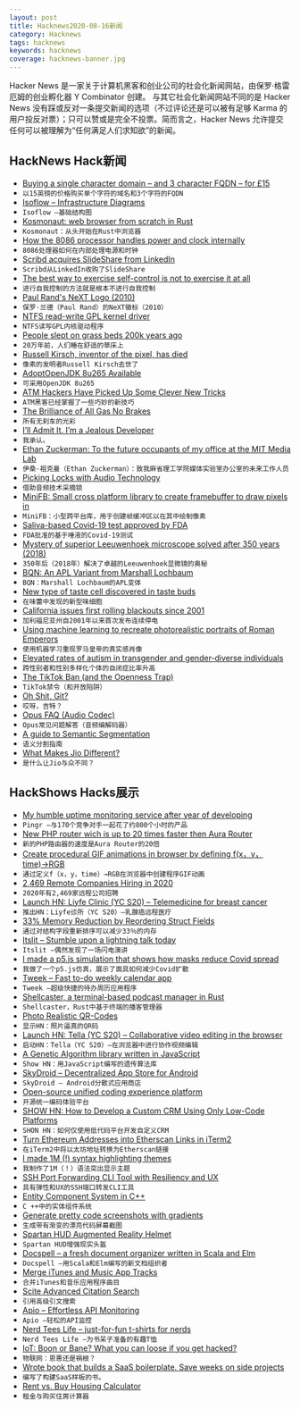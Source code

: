 ```yaml
---
layout: post
title: Hacknews2020-08-16新闻
category: Hacknews
tags: hacknews
keywords: hacknews
coverage: hacknews-banner.jpg
---
```


Hacker News 是一家关于计算机黑客和创业公司的社会化新闻网站，由保罗·格雷厄姆的创业孵化器 Y Combinator 创建。
与其它社会化新闻网站不同的是 Hacker News 没有踩或反对一条提交新闻的选项（不过评论还是可以被有足够 Karma 的用户投反对票）；只可以赞或是完全不投票。简而言之，Hacker News 允许提交任何可以被理解为“任何满足人们求知欲”的新闻。

## HackNews Hack新闻


- [Buying a single character domain – and 3 character FQDN – for £15](https://shkspr.mobi/blog/2020/08/buying-a-single-character-domain-and-3-character-fqdn-for-15/)
- `以15英镑的价格购买单个字符的域名和3个字符的FQDN`
- [Isoflow – Infrastructure Diagrams](https://isoflow.io/)
- `Isoflow –基础结构图`
- [Kosmonaut: web browser from scratch in Rust](https://github.com/twilco/kosmonaut)
- `Kosmonaut：从头开始在Rust中浏览器`
- [How the 8086 processor handles power and clock internally](http://www.righto.com/2020/08/how-8086-processor-handles-power-and.html)
- `8086处理器如何在内部处理电源和时钟`
- [Scribd acquires SlideShare from LinkedIn](https://techcrunch.com/2020/08/11/scribd-acquires-slideshare/)
- `Scribd从LinkedIn收购了SlideShare`
- [The best way to exercise self-control is not to exercise it at all](https://psyche.co/ideas/the-best-way-to-exercise-self-control-is-not-to-exercise-it-at-all)
- `进行自我控制的方法就是根本不进行自我控制`
- [Paul Rand's NeXT Logo (2010)](https://www.logodesignlove.com/next-logo-paul-rand)
- `保罗·兰德（Paul Rand）的NeXT徽标（2010）`
- [NTFS read-write GPL kernel driver](https://lore.kernel.org/lkml/2911ac5cd20b46e397be506268718d74@paragon-software.com/)
- `NTFS读写GPL内核驱动程序`
- [People slept on grass beds 200k years ago](https://arstechnica.com/science/2020/08/people-slept-on-comfy-grass-beds-200000-years-ago/)
- `20万年前，人们睡在舒适的草床上`
- [Russell Kirsch, inventor of the pixel, has died](https://petapixel.com/2020/08/13/russell-kirsch-inventor-of-the-pixel-passed-away-this-week/)
- `像素的发明者Russell Kirsch去世了`
- [AdoptOpenJDK 8u265 Available](https://blog.adoptopenjdk.net/2020/07/adoptopenjdk-8u265-available/)
- `可采用OpenJDK 8u265`
- [ATM Hackers Have Picked Up Some Clever New Tricks](https://www.wired.com/story/atm-hackers-jackpotting-remote-malware/)
- `ATM黑客已经掌握了一些巧妙的新技巧`
- [The Brilliance of All Gas No Brakes](https://bigtechnology.substack.com/p/the-brilliance-of-all-gas-no-brakes)
- `所有无刹车的光彩`
- [I’ll Admit It. I’m a Jealous Developer](https://medium.com/@dangoslen/ill-admit-it-i-m-a-jealous-developer-4c526f0e0abb)
- `我承认。`
- [Ethan Zuckerman: To the future occupants of my office at the MIT Media Lab](http://www.ethanzuckerman.com/blog/2020/08/15/to-the-future-occupants-of-my-office-at-the-mit-media-lab/)
- `伊桑·祖克曼（Ethan Zuckerman）：致我麻省理工学院媒体实验室办公室的未来工作人员`
- [Picking Locks with Audio Technology](https://cacm.acm.org/news/246744-picking-locks-with-audio-technology/fulltext)
- `借助音频技术采摘锁`
- [MiniFB: Small cross platform library to create framebuffer to draw pixels in](https://github.com/emoon/minifb#minifb)
- `MiniFB：小型跨平台库，用于创建帧缓冲区以在其中绘制像素`
- [Saliva-based Covid-19 test approved by FDA](https://news.yale.edu/2020/08/15/yales-rapid-covid-19-saliva-test-receives-fda-emergency-use-authorization)
- `FDA批准的基于唾液的Covid-19测试`
- [Mystery of superior Leeuwenhoek microscope solved after 350 years (2018)](https://phys.org/news/2018-03-mystery-superior-leeuwenhoek-microscope-years.html)
- `350年后（2018年）解决了卓越的Leeuwenhoek显微镜的奥秘`
- [BQN: An APL Variant from Marshall Lochbaum](https://mlochbaum.github.io/BQN/)
- `BQN：Marshall Lochbaum的APL变体`
- [New type of taste cell discovered in taste buds](https://neurosciencenews.com/taste-cells-16830/)
- `在味蕾中发现的新型味细胞`
- [California issues first rolling blackouts since 2001](https://www.npr.org/2020/08/15/902781690/california-issues-first-rolling-blackouts-since-2001-as-heat-wave-bakes-western-)
- `加利福尼亚州自2001年以来首次发布连续停电`
- [Using machine learning to recreate photorealistic portraits of Roman Emperors](https://voshart.com/ROMAN-EMPEROR-PROJECT)
- `使用机器学习重现罗马皇帝的真实感肖像`
- [Elevated rates of autism in transgender and gender-diverse individuals](https://www.nature.com/articles/s41467-020-17794-1)
- `跨性别者和性别多样化个体的自闭症比率升高`
- [The TikTok Ban (and the Openness Trap)](https://unintendedconsequenc.es/tiktok-ban-openness-trap/)
- `TikTok禁令（和开放陷阱）`
- [Oh Shit, Git?](https://ohshitgit.com/)
- `哎呀，吉特？`
- [Opus FAQ (Audio Codec)](https://wiki.xiph.org/index.php?title=OpusFAQ)
- `Opus常见问题解答（音频编解码器）`
- [A guide to Semantic Segmentation](https://nanonets.com/blog/semantic-image-segmentation-2020/)
- `语义分割指南`
- [What Makes Jio Different?](https://simplanations.substack.com/p/9-what-makes-jio-different)
- `是什么让Jio与众不同？`


## HackShows Hacks展示

- [ My humble uptime monitoring service after year of developing](https://pingr.io)
- `Pingr –与170个竞争对手一起花了约800个小时的产品`
- [ New PHP router wich is up to 20 times faster then Aura Router](https://github.com/alexdodonov/mezon-router/blob/master/doc/router-aura.md)
- `新的PHP路由器的速度是Aura Router的20倍`
- [ Create procedural GIF animations in browser by defining f(x，y，time)→RGB](https://fofpx.com)
- `通过定义f（x，y，time）→RGB在浏览器中创建程序GIF动画`
- [ 2,469 Remote Companies Hiring in 2020](https://remotehub.io/)
- `2020年有2,469家远程公司招聘`
- [Launch HN: Liyfe Clinic (YC S20) – Telemedicine for breast cancer](item?id=24143569)
- `推出HN：Liyfe诊所（YC S20）–乳腺癌远程医疗`
- [ 33% Memory Reduction by Reordering Struct Fields](https://qvault.io/2020/08/07/saving-a-third-of-our-memory-by-re-ordering-go-struct-fields)
- `通过对结构字段重新排序可以减少33％的内存`
- [ Itslit – Stumble upon a lightning talk today](https://github.com/vinayak-mehta/itslit)
- `Itslit –偶然发现了一场闪电演讲`
- [ I made a p5.js simulation that shows how masks reduce Covid spread](http://JustWearIt.fyi)
- `我做了一个p5.js仿真，展示了面具如何减少Covid扩散`
- [ Tweek – Fast to-do weekly calendar app](https://tweek.so)
- `Tweek –超级快捷的待办周历应用程序`
- [ Shellcaster, a terminal-based podcast manager in Rust](https://github.com/jeff-hughes/shellcaster)
- `Shellcaster，Rust中基于终端的播客管理器`
- [ Photo Realistic QR-Codes](https://www.QRpicture.com)
- `显示HN：照片逼真的QR码`
- [Launch HN: Tella (YC S20) – Collaborative video editing in the browser](item?id=24158509)
- `启动HN：Tella（YC S20）–在浏览器中进行协作视频编辑`
- [ A Genetic Algorithm library written in JavaScript](https://github.com/lodenrogue/genetic-algorithm-js)
- `Show HN：用JavaScript编写的遗传算法库`
- [ SkyDroid – Decentralized App Store for Android](https://github.com/redsolver/skydroid)
- `SkyDroid – Android分散式应用商店`
- [ Open-source unified coding experience platform](https://www.reddit.com/r/Python/comments/i9g0oo/made_a_platform_for_people_to_learn_code_practice/)
- `开源统一编码体验平台`
- [SHOW HN: How to Develop a Custom CRM Using Only Low-Code Platforms](https://medium.com/@sebscholl/hot-to-develop-a-custom-crm-using-only-low-code-platforms-67da41bbe9b1)
- `SHON HN：如何仅使用低代码平台开发自定义CRM`
- [ Turn Ethereum Addresses into Etherscan Links in iTerm2](https://medium.com/@elliotaplant/turn-ethereum-addresses-into-etherscan-links-in-iterm2-77656dc48fde)
- `在iTerm2中将以太坊地址转换为Etherscan链接`
- [ I made 1M (!) syntax highlighting themes](https://www.syntaxenvy.com/0782664)
- `我制作了1M（！）语法突出显示主题`
- [ SSH Port Forwarding CLI Tool with Resiliency and UX](https://davrodpin.github.io/mole/)
- `具有弹性和UX的SSH端口转发CLI工具`
- [ Entity Component System in C++](https://github.com/stillwwater/twoecs)
- `C ++中的实体组件系统`
- [ Generate pretty code screenshots with gradients](https://www.snippetshot.com)
- `生成带有渐变的漂亮代码屏幕截图`
- [ Spartan HUD Augmented Reality Helmet](https://www.kickstarter.com/projects/realjds/spartan-hud-next-generation-augmented-reality-helmet)
- `Spartan HUD增强现实头盔`
- [ Docspell – a fresh document organizer written in Scala and Elm](https://github.com/eikek/docspell)
- `Docspell –用Scala和Elm编写的新文档组织者`
- [ Merge iTunes and Music App Tracks](https://www.davidschlachter.com/misc/trackconcat)
- `合并iTunes和音乐应用程序曲目`
- [ Scite Advanced Citation Search](https://medium.com/scite/scite-advanced-search-discover-research-in-context-2a3ccdb06b15)
- `引用高级引文搜索`
- [ Apio – Effortless API Monitoring](https://apio.in/)
- `Apio –轻松的API监控`
- [ Nerd Tees Life – just-for-fun t-shirts for nerds](https://nerdtees.life)
- `Nerd Tees Life –为书呆子准备的有趣T恤`
- [ IoT: Boon or Bane? What you can loose if you get hacked?](https://www.skillsire.com/read-blog/298_internet-of-things-boon-or-bane.html)
- `物联网：恩惠还是祸根？`
- [ Wrote book that builds a SaaS boilerplate. Save weeks on side projects](https://builderbook.org/book)
- `编写了构建SaaS样板的书。`
- [ Rent vs. Buy Housing Calculator](https://www.rentvsbuy.house/)
- `租金与购买住房计算器`

